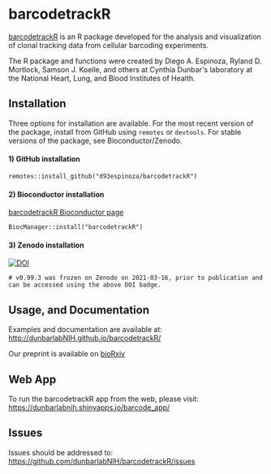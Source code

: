 # barcodetrackR

[barcodetrackR](http://github.com/dunbarlabNIH/barcodetrackR) is an R package developed for the analysis and visualization of clonal tracking data from cellular barcoding experiments.

The R package and functions were created by Diego A. Espinoza, Ryland D. Mortlock, Samson J. Koelle, and others at Cynthia Dunbar's laboratory at the National Heart, Lung, and Blood Institutes of Health. 

## Installation
Three options for installation are available. For the most recent version of the package, install from GitHub using `remotes` or `devtools`. For stable versions of the package, see Bioconductor/Zenodo.

#### 1) GitHub installation
```
remotes::install_github("d93espinoza/barcodetrackR")
```

#### 2) Bioconductor installation
[barcodetrackR Bioconductor page](https://www.bioconductor.org/packages/devel/bioc/html/barcodetrackR.html)
```
BiocManager::install("barcodetrackR")
```

#### 3) Zenodo installation

[![DOI](https://zenodo.org/badge/47579726.svg)](https://zenodo.org/badge/latestdoi/47579726)
```
# v0.99.3 was frozen on Zenodo on 2021-03-16, prior to publication and can be accessed using the above DOI badge.
```


## Usage, and Documentation

Examples and documentation are available at: http://dunbarlabNIH.github.io/barcodetrackR/

Our preprint is available on [bioRxiv](https://doi.org/10.1101/2020.07.23.212787)


## Web App

To run the barcodetrackR app from the web, please visit: https://dunbarlabnih.shinyapps.io/barcode_app/

## Issues

Issues should be addressed to: https://github.com/dunbarlabNIH/barcodetrackR/issues

